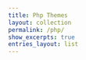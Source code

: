 ```yaml
---
title: Php Themes
layout: collection
permalink: /php/
show_excerpts: true
entries_layout: list
---
```

